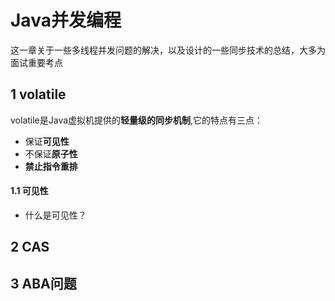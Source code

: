 # Java并发编程
这一章关于一些多线程并发问题的解决，以及设计的一些同步技术的总结，大多为面试重要考点
## 1 volatile
volatile是Java虚拟机提供的**轻量级的同步机制**,它的特点有三点：
* 保证**可见性**
* 不保证**原子性**
* **禁止指令重排**
#### 1.1 可见性
* 什么是可见性？
## 2 CAS

## 3 ABA问题
